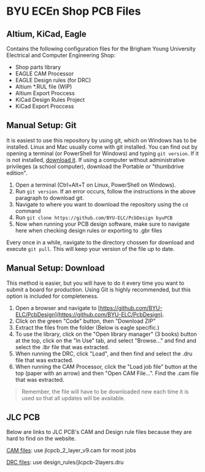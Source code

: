# BYU ECEn Shop PCB Files
## Altium, KiCad, Eagle

Contains the following configuration files for the Brigham Young University Electrical and Computer Engineering Shop:

 - Shop parts library
 - EAGLE CAM Processor
 - EAGLE Design rules (for DRC)
 - Altium *.RUL file (WIP)
 - Altium Export Proccess
 - KiCad Design Rules Project
 - KiCad Export Proccess


## Manual Setup: Git

It is easiest to use this repository by using git, which on Windows has to be installed. Linux and Mac usually come with git installed. You can find out by opening a terminal (or PowerShell for Windows) and typing `git version`. If it is not installed, [download it](git-scm.com/downloads). If using a computer without administrative privileges (a school computer), download the Portable or "thumbdrive edition".

1. Open a terminal (Ctrl+Alt+T on Linux, PowerShell on Windows).
2. Run `git version`. If an error occurs, follow the instructions in the above paragraph to download git.
3. Navigate to where you want to download the repository using the `cd` command
4. Run `git clone https://github.com/BYU-ELC/PcbDesign byuPCB`
5. Now when running your PCB design software, make sure to navigate here when checking design rules or exporting to .gbr files

Every once in a while, navigate to the directory chossen for download and execute `git pull`. This will keep your version of the file up to date.

## Manual Setup: Download

This method is easier, but you will have to do it every time you want to submit a board for production. Using Git is highly recommended, but this option is included for completeness.

1. Open a browser and navigate to [https://github.com/BYU-ELC/PcbDesign](https://github.com/BYU-ELC/PcbDesign).
2. Click on the green "Code" button, then "Download ZIP"
3. Extract the files from the folder
(Below is eagle specific.)
4. To use the library, click on the "Open library manager" (3 books) button at the top, click on the "In Use" tab, and select "Browse..." and find and select the .lbr file that was extracted.
5. When running the DRC, click "Load", and then find and select the .dru file that was extracted.
6. When running the CAM Processor, click the "Load job file" button at the top (paper with an arrow) and then "Open CAM File...". Find the .cam file that was extracted.

> Remember, the file will have to be downloaded new each time it is used so that all updates will be available.

## JLC PCB

Below are links to JLC PCB's CAM and Design rule files because they are hard to find on the website.
 
[CAM files](https://support.jlcpcb.com/article/137-how-to-generate-gerber-and-drill-files-in-autodesk-eagle): use jlcpcb_2_layer_v9.cam for most jobs

[DRC files](https://github.com/oxullo/jlcpcb-eagle): use design_rules/jlcpcb-2layers.dru

